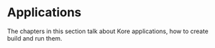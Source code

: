 # Applications

The chapters in this section talk about Kore applications, how to create build and run them.